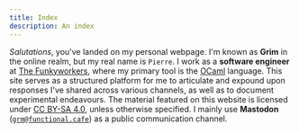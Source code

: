 ```yaml
---
title: Index
description: An index
---
```


_Salutations_, you've landed on my personal webpage. I'm known as **Grim** in
the online realm, but my real name is `Pierre`. I work as a **software
engineer** at [The Funkyworkers](https://github.com/funkywork), where my primary
tool is the [OCaml](https://ocaml.org) language. This site serves as a
structured platform for me to articulate and expound upon responses I've shared
across various channels, as well as to document experimental endeavours. The
material featured on this website is licensed under [CC BY-SA
4.0](https://creativecommons.org/licenses/by-sa/4.0/), unless otherwise
specified. I mainly use **Mastodon**
([`grm@functional.cafe`](https://functional.cafe/@grm)) as a public
communication channel.
